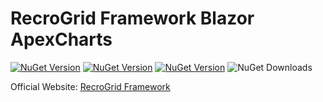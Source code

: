 # RecroGrid Framework Blazor ApexCharts

[![NuGet Version](https://img.shields.io/nuget/v/Recrovit.RecroGridFramework.Blazor.RgfApexCharts.svg?label=RGF.Blazor.ApexCharts)](https://www.nuget.org/packages/Recrovit.RecroGridFramework.Blazor.ApexCharts/) [![NuGet Version](https://img.shields.io/nuget/v/Recrovit.RecroGridFramework.Core.svg?label=RGF.Core)](https://www.nuget.org/packages/Recrovit.RecroGridFramework.Core/) [![NuGet Version](https://img.shields.io/nuget/v/RecroGrid.svg?label=RecroGrid)](https://www.nuget.org/packages/RecroGrid/) ![NuGet Downloads](https://img.shields.io/nuget/dt/RecroGrid)

Official Website: [RecroGrid Framework](https://RecroGridFramework.com)